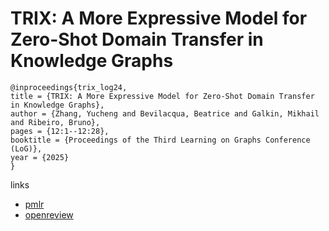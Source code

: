 # TRIX: A More Expressive Model for Zero-Shot Domain Transfer in Knowledge Graphs

```
@inproceedings{trix_log24,
title = {TRIX: A More Expressive Model for Zero-Shot Domain Transfer in Knowledge Graphs},
author = {Zhang, Yucheng and Bevilacqua, Beatrice and Galkin, Mikhail and Ribeiro, Bruno},
pages = {12:1--12:28},
booktitle = {Proceedings of the Third Learning on Graphs Conference (LoG)},
year = {2025}
}
```

links
- [pmlr](https://proceedings.mlr.press/v269/zhang25a.html)
- [openreview](https://openreview.net/forum?id=mRB0XkewKW)
